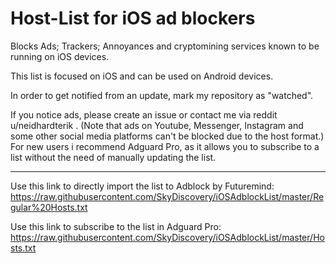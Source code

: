# Host-List for iOS ad blockers
Blocks Ads; Trackers; Annoyances and cryptomining services known to be running on iOS devices.

This list is focused on iOS and can be used on Android devices.

In order to get notified from an update, mark my repository as "watched".

If you notice ads, please create an issue or contact me via reddit u/neidhardterik . (Note that ads on Youtube, Messenger, Instagram and some other social media platforms can't be blocked due to the host format.)
For new users i recommend Adguard Pro, as it allows you to subscribe to a list without the need of manually updating the list.

___________________________________________________________________________________________________________________________________

Use this link to directly import the list to Adblock by Futuremind: 
https://raw.githubusercontent.com/SkyDiscovery/iOSAdblockList/master/Regular%20Hosts.txt

Use this link to subscribe to the list in Adguard Pro:
https://raw.githubusercontent.com/SkyDiscovery/iOSAdblockList/master/Hosts.txt
